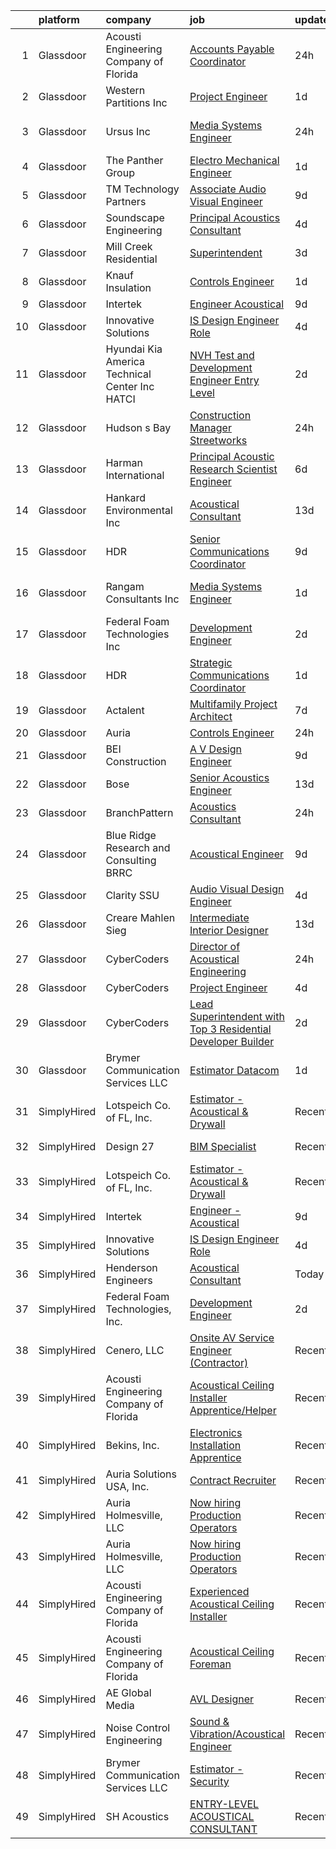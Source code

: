 

|    | platform    | company                                           | job                                                                                                                                                                                                                                                                                                                                                                                                                                                                                                                                                                                                                                                                                                                                                                                                                                                                                                                                                                                                                                                                                                                                                                                                                                                                                                                                                                                                                       | update_time   | location                  |
|---:|:------------|:--------------------------------------------------|:--------------------------------------------------------------------------------------------------------------------------------------------------------------------------------------------------------------------------------------------------------------------------------------------------------------------------------------------------------------------------------------------------------------------------------------------------------------------------------------------------------------------------------------------------------------------------------------------------------------------------------------------------------------------------------------------------------------------------------------------------------------------------------------------------------------------------------------------------------------------------------------------------------------------------------------------------------------------------------------------------------------------------------------------------------------------------------------------------------------------------------------------------------------------------------------------------------------------------------------------------------------------------------------------------------------------------------------------------------------------------------------------------------------------------|:--------------|:--------------------------|
|  1 | Glassdoor   | Acousti Engineering Company of Florida            | [Accounts Payable Coordinator](https://www.glassdoor.com/partner/jobListing.htm?pos=129&ao=1136043&s=58&guid=0000018200a7b96eb929c30529534d30&src=GD_JOB_AD&t=SR&vt=w&ea=1&cs=1_a3214e3f&cb=1657868368611&jobListingId=1008006201882&jrtk=3-0-1g80afeddkhq8801-1g80afedpirno800-8467e39e35d2601f-)                                                                                                                                                                                                                                                                                                                                                                                                                                                                                                                                                                                                                                                                                                                                                                                                                                                                                                                                                                                                                                                                                                                        | 24h           | Jacksonville, FL          |
|  2 | Glassdoor   | Western Partitions  Inc                           | [Project Engineer](https://www.glassdoor.com/partner/jobListing.htm?pos=123&ao=1136043&s=58&guid=0000018200a7b96eb929c30529534d30&src=GD_JOB_AD&t=SR&vt=w&ea=1&cs=1_1ed10501&cb=1657868368610&jobListingId=1008003045453&jrtk=3-0-1g80afeddkhq8801-1g80afedpirno800-21ee3d7f574bf1a1-)                                                                                                                                                                                                                                                                                                                                                                                                                                                                                                                                                                                                                                                                                                                                                                                                                                                                                                                                                                                                                                                                                                                                    | 1d            | Wilsonville, OR           |
|  3 | Glassdoor   | Ursus  Inc                                        | [Media Systems Engineer](https://www.glassdoor.com/partner/jobListing.htm?pos=104&ao=1110586&s=58&guid=0000018200a7b96eb929c30529534d30&src=GD_JOB_AD&t=SR&vt=w&ea=1&cs=1_d84821ef&cb=1657868368607&jobListingId=1008005399357&cpc=07D58528F3898F33&jrtk=3-0-1g80afeddkhq8801-1g80afedpirno800-469d476bb688d871--6NYlbfkN0CT8vBT9H5mqECx2dfLV_FONLPDKpIRssxVwtj05Tmm4rA5I0VNOPdM1oYsK66ov5qK-W12bR39nuZdautxRzyQ-tGf7a9N_KMuh0rx3YgYPPY5iTDyRKJMbPf_7pbIvKAn50V0YNTgg89r0csQO1NGsAjxMMQGKMNR-W3G9CGqhLOp03UscYEcVuQ3dURH2dWW0Fu37qYkxgaoqQshM2G7t3T5MMRhQpiRUgd_d9SBcRXsrUb9NsXlvhUC9y4DoLCNi8J7oBgqiaGO398xM9mwFOZueDy4jYoIaXt7Y9eSkCQ3k11QKc-P-rmtsG5YnHHOHhSUnLb2sqpnTUDDvtRc-aMmDkPO6xyQsBVSWZRUZE-N4p5A9M--zLgmSLRLsOBfFeBYO8xkdeQfLxVFV6PioOQucK4e57CV2LR0Bx8c5ddQJmQEmzY0Bv3yUkx-RmLiaxwgD7-GHF7XMloycJ1QAdnkJ4YYa4jhubhHDU0AkVK8wAmYcYkNapQX052UkuEywn0Ir1WdNxPSiVmikPqOYHQ2cO1EHud8b4I9yWkrsFGQ4T1vD9-YcjBYNBUkFlS7cPeJO0aSUJ6bk-e9Zm5uFH-DdOtXbj3F5IDam-1jmnk67fhpeDYEa62_tYyZR7xUO4WbTrq3DC6R89zdBqdTh7mTn4WvPLXnPHmGIuwEGSTVz52mi3Tl_hn-CKAphzrlFR3E82D3byMxvzVviG7GwB6Km_NIrToy0yyXIOSK6nwvAGMZvIKRMpFB30RYvoFsGrkLElK5WaRvQsQ492m-G1i-4gddPug_Bg5tLrwVGDsSl87FsvK-Usy9XrVQ9CYwsAycf2Wgu5h2569QM5W1K2bfSj5oentrA0zxYvZleg-8eOtgqaNsUN7SEgyyfLH3DpZNpazWVp_oMsJHWp50rRK9L0vdu-barV0fUiqVk2ZAwTpfSeuMOd9DMLmYNzPOZqGdf7crFP9eF8K9-N-Xx-g87eJKZ4J8X19gtt2I_TxOxA3oE9lq0s9-MkrzMow74ITnjqn6xQ%3D%3D)             | 24h           | San Francisco, CA         |
|  4 | Glassdoor   | The Panther Group                                 | [Electro Mechanical Engineer](https://www.glassdoor.com/partner/jobListing.htm?pos=106&ao=1110586&s=58&guid=0000018200a7b96eb929c30529534d30&src=GD_JOB_AD&t=SR&vt=w&ea=1&cs=1_b90f2947&cb=1657868368607&jobListingId=1008002917089&cpc=FB7E4A1762AE5BEC&jrtk=3-0-1g80afeddkhq8801-1g80afedpirno800-a955d16cff31ffd3--6NYlbfkN0CNPMheye81CzYnvunZY7yovNfSZKsgaMjzK-BTgXufI2fDZqb14OtID8EITmQy8dMLAgwlopokQOIPrB0TEOySzrRRwcpUcOxzWFhLIy7r-JAL8rWW2b2ZkVhm7h48yTMjNtVJfPhNI8bZ4Rpc3CNl9aWPzctMvoKRdxztlERsHefcJTkGC2U83jEkIds4X9ojztxRHznVsnv9FvuU4mqhNqZYFDzHrAkkncsSvsuimB4R3PA_O4-BJsy8VbIGWIWTtv6Xvq1GofX6w0oF3RmZHGvr1nbLl4sO98EHHpjIpEhjKt8HFVHphi_sKoAkaDSU0zUJQ77fVxRgxJZiK0XF8NhFihfxGf7TuY3vdILkiaDVVNusxzfwmt9qs3eZizQgDZfPmAPj3MIQSBHm35OyVp2VIJnkxKNTt4q33vDmKyKGfSYYj1rKwsCBrh0T9KAA4eWB6Dq_vg3H6o360vWQ0P_vyblCr-iU0A8jWwAkCuFqhBfQXmt-6GEWPa1WjeAexXx0VlPpLg%3D%3D)                                                                                                                                                                                                                                                                                                                                                                                                                                                                                                                                        | 1d            | Westford, MA              |
|  5 | Glassdoor   | TM Technology Partners                            | [Associate  Audio Visual Engineer](https://www.glassdoor.com/partner/jobListing.htm?pos=124&ao=1136043&s=58&guid=0000018200a7b96eb929c30529534d30&src=GD_JOB_AD&t=SR&vt=w&cs=1_172fdf91&cb=1657868368610&jobListingId=1007985056122&jrtk=3-0-1g80afeddkhq8801-1g80afedpirno800-ae2dfae912fb5acc-)                                                                                                                                                                                                                                                                                                                                                                                                                                                                                                                                                                                                                                                                                                                                                                                                                                                                                                                                                                                                                                                                                                                         | 9d            | Remote                    |
|  6 | Glassdoor   | Soundscape Engineering                            | [Principal Acoustics Consultant ](https://www.glassdoor.com/partner/jobListing.htm?pos=122&ao=1136043&s=58&guid=0000018200a7b96eb929c30529534d30&src=GD_JOB_AD&t=SR&vt=w&cs=1_74546d43&cb=1657868368610&jobListingId=1007996521434&jrtk=3-0-1g80afeddkhq8801-1g80afedpirno800-36b6f3618b5079eb-)                                                                                                                                                                                                                                                                                                                                                                                                                                                                                                                                                                                                                                                                                                                                                                                                                                                                                                                                                                                                                                                                                                                          | 4d            | Chicago, IL               |
|  7 | Glassdoor   | Mill Creek Residential                            | [Superintendent](https://www.glassdoor.com/partner/jobListing.htm?pos=121&ao=1136043&s=58&guid=0000018200a7b96eb929c30529534d30&src=GD_JOB_AD&t=SR&vt=w&cs=1_70d74b48&cb=1657868368608&jobListingId=1007997983007&jrtk=3-0-1g80afeddkhq8801-1g80afedpirno800-27372e5420103dac-)                                                                                                                                                                                                                                                                                                                                                                                                                                                                                                                                                                                                                                                                                                                                                                                                                                                                                                                                                                                                                                                                                                                                           | 3d            | Georgetown, TX            |
|  8 | Glassdoor   | Knauf Insulation                                  | [Controls Engineer](https://www.glassdoor.com/partner/jobListing.htm?pos=130&ao=1136043&s=58&guid=0000018200a7b96eb929c30529534d30&src=GD_JOB_AD&t=SR&vt=w&cs=1_9241fc87&cb=1657868368611&jobListingId=1008003588837&jrtk=3-0-1g80afeddkhq8801-1g80afedpirno800-7d37b9eccde22ae7-)                                                                                                                                                                                                                                                                                                                                                                                                                                                                                                                                                                                                                                                                                                                                                                                                                                                                                                                                                                                                                                                                                                                                        | 1d            | Albion, MI                |
|  9 | Glassdoor   | Intertek                                          | [Engineer   Acoustical](https://www.glassdoor.com/partner/jobListing.htm?pos=110&ao=1136043&s=58&guid=0000018200a7b96eb929c30529534d30&src=GD_JOB_AD&t=SR&vt=w&cs=1_a76d00a6&cb=1657868368607&jobListingId=1007984744565&jrtk=3-0-1g80afeddkhq8801-1g80afedpirno800-4913c993b58bbeb5-)                                                                                                                                                                                                                                                                                                                                                                                                                                                                                                                                                                                                                                                                                                                                                                                                                                                                                                                                                                                                                                                                                                                                    | 9d            | Cortland, NY              |
| 10 | Glassdoor   | Innovative Solutions                              | [IS Design Engineer Role](https://www.glassdoor.com/partner/jobListing.htm?pos=102&ao=1110586&s=58&guid=0000018200a7b96eb929c30529534d30&src=GD_JOB_AD&t=SR&vt=w&ea=1&cs=1_2f9876f8&cb=1657868368606&jobListingId=1007995112645&cpc=D975E6D323D47586&jrtk=3-0-1g80afeddkhq8801-1g80afedpirno800-7c5877ec95fbc988--6NYlbfkN0A7COM5b1g7ngfUzjja-EVrNI1WIq1I5NU46llhq5bwQRFfloXo1X9dXPuZoajF5PblhQHMaS2FoRZMGarXky_lb9x9mvcXOFQVTXCT8J5QU_zbqjw2mknXKVrXPLmwzcRjLd380KyrAono92AUHc22dXaSoN58hwzQfPumdSYDRQKkeDaDYgIUjF4U6EJRudqwq1GIzUHGE_74UbxNhyGhrjQdu-sJYvwRxLpV_Ax6NMnBCvaqGaon9NeulGKlqgMoSLbquuMYeI5GDdz1GIBRGv13gYcZZ-NtGzvRP2oRGAXP4XDF6jWF0p01Es12y-NrbT6gayzq1clxrpOdVoa0G_6SpaTx8nf0oxoAKEe7TRktZNbm5ld-uKBtKM_Wy-lm8OfrZxWCzx74M39083lFS2tLFAwk1Qs1G3zIn-ISXoa5jLbC0cMb1AMruCnvu4HOvOU-QSJ_5PQ5KJEkPSw8IxlPuRS2ifEIMDpmB02M8VUjc4zHjjbpkIZ5FqH1TEsH3-KeTVegrA%3D%3D)                                                                                                                                                                                                                                                                                                                                                                                                                                                                                                                                            | 4d            | Tennessee                 |
| 11 | Glassdoor   | Hyundai Kia America Technical Center  Inc   HATCI | [NVH Test and Development Engineer  Entry Level ](https://www.glassdoor.com/partner/jobListing.htm?pos=128&ao=1136043&s=58&guid=0000018200a7b96eb929c30529534d30&src=GD_JOB_AD&t=SR&vt=w&ea=1&cs=1_5dbab435&cb=1657868368611&jobListingId=1008001116370&jrtk=3-0-1g80afeddkhq8801-1g80afedpirno800-073df34968737203-)                                                                                                                                                                                                                                                                                                                                                                                                                                                                                                                                                                                                                                                                                                                                                                                                                                                                                                                                                                                                                                                                                                     | 2d            | Irvine, CA                |
| 12 | Glassdoor   | Hudson s Bay                                      | [Construction Manager   Streetworks](https://www.glassdoor.com/partner/jobListing.htm?pos=114&ao=1136043&s=58&guid=0000018200a7b96eb929c30529534d30&src=GD_JOB_AD&t=SR&vt=w&cs=1_6d98c0fe&cb=1657868368608&jobListingId=1008006784126&jrtk=3-0-1g80afeddkhq8801-1g80afedpirno800-ecda5ea9a7543543-)                                                                                                                                                                                                                                                                                                                                                                                                                                                                                                                                                                                                                                                                                                                                                                                                                                                                                                                                                                                                                                                                                                                       | 24h           | New York, NY              |
| 13 | Glassdoor   | Harman International                              | [Principal Acoustic Research Scientist Engineer](https://www.glassdoor.com/partner/jobListing.htm?pos=127&ao=1136043&s=58&guid=0000018200a7b96eb929c30529534d30&src=GD_JOB_AD&t=SR&vt=w&cs=1_d327654b&cb=1657868368611&jobListingId=1007993483861&jrtk=3-0-1g80afeddkhq8801-1g80afedpirno800-5b7b41a4aed6c817-)                                                                                                                                                                                                                                                                                                                                                                                                                                                                                                                                                                                                                                                                                                                                                                                                                                                                                                                                                                                                                                                                                                           | 6d            | Northridge, CA            |
| 14 | Glassdoor   | Hankard Environmental  Inc                        | [Acoustical Consultant](https://www.glassdoor.com/partner/jobListing.htm?pos=119&ao=1136043&s=58&guid=0000018200a7b96eb929c30529534d30&src=GD_JOB_AD&t=SR&vt=w&ea=1&cs=1_fa55aee0&cb=1657868368608&jobListingId=1007976859515&jrtk=3-0-1g80afeddkhq8801-1g80afedpirno800-7d5c167e9000f7ce-)                                                                                                                                                                                                                                                                                                                                                                                                                                                                                                                                                                                                                                                                                                                                                                                                                                                                                                                                                                                                                                                                                                                               | 13d           | Verona, WI                |
| 15 | Glassdoor   | HDR                                               | [Senior Communications Coordinator](https://www.glassdoor.com/partner/jobListing.htm?pos=125&ao=1136043&s=58&guid=0000018200a7b96eb929c30529534d30&src=GD_JOB_AD&t=SR&vt=w&cs=1_32717601&cb=1657868368610&jobListingId=1007984840240&jrtk=3-0-1g80afeddkhq8801-1g80afedpirno800-db0ce52c2ec0c134-)                                                                                                                                                                                                                                                                                                                                                                                                                                                                                                                                                                                                                                                                                                                                                                                                                                                                                                                                                                                                                                                                                                                        | 9d            | Tampa, FL                 |
| 16 | Glassdoor   | Rangam Consultants Inc                            | [Media Systems Engineer](https://www.glassdoor.com/partner/jobListing.htm?pos=120&ao=1136043&s=58&guid=0000018200a7b96eb929c30529534d30&src=GD_JOB_AD&t=SR&vt=w&ea=1&cs=1_bf05ea1c&cb=1657868368608&jobListingId=1008002947340&jrtk=3-0-1g80afeddkhq8801-1g80afedpirno800-fa7bac97a8355418-)                                                                                                                                                                                                                                                                                                                                                                                                                                                                                                                                                                                                                                                                                                                                                                                                                                                                                                                                                                                                                                                                                                                              | 1d            | San Francisco, CA         |
| 17 | Glassdoor   | Federal Foam Technologies  Inc                    | [Development Engineer](https://www.glassdoor.com/partner/jobListing.htm?pos=101&ao=1110586&s=58&guid=0000018200a7b96eb929c30529534d30&src=GD_JOB_AD&t=SR&vt=w&ea=1&cs=1_a21ee6bd&cb=1657868368606&jobListingId=1008000110215&cpc=63DC0C03592DB700&jrtk=3-0-1g80afeddkhq8801-1g80afedpirno800-07b9aaba8ff7c267--6NYlbfkN0A2cWPv4WwwwsK-OqGx29RZ2Cn8DxvKG2W112bVX1U7wXY_LdZuHcb8VhGTNh0IY3CJNkbpfd2_FBKNe8gaTLoj-0pb9f3mSyGF-j4MXogjKcaXyIdVaT87v00M9Kf6gQ2b4sxTgOCJAe0WpBujSaTmJY9waB_5hVD6jx8-5CSTrM5Shy-fY6dTR5gn_DeBL7BFDfdU3K-67Qq6sThvx3XnIv4eYhvAvC3Xr-CckEz62EKjv2Pcg7-why20C7vgtRudo_chpgD_PIU1W-n8W5Z9w9rbUQWtiN34UpI3HoOtR3FEbPxNDw9AWsYxEHBz_HBke2qI7OuNI2E1knU0k1gFRCxSY2Ql9oN4T_k9r5vn4pDxFhEMN_MJ-cCvw6U_mL1CZ0JEl0X73tORSqd92eV0_PXEqkBsZzzL1016J_rv1vMOeFBPNxjjUfex1BscPLEu9FupFcieuZ2sjAU8b2KG0gcsfBSd5V5fxR7oUkpE1-cxOX2Q5BJf5WEDnNHffiUbV8Z7S0S7-g%3D%3D)                                                                                                                                                                                                                                                                                                                                                                                                                                                                                                                                               | 2d            | New Richmond, WI          |
| 18 | Glassdoor   | HDR                                               | [Strategic Communications Coordinator](https://www.glassdoor.com/partner/jobListing.htm?pos=111&ao=1136043&s=58&guid=0000018200a7b96eb929c30529534d30&src=GD_JOB_AD&t=SR&vt=w&cs=1_8282256f&cb=1657868368607&jobListingId=1008002687942&jrtk=3-0-1g80afeddkhq8801-1g80afedpirno800-fe4f28c09d0ec4a5-)                                                                                                                                                                                                                                                                                                                                                                                                                                                                                                                                                                                                                                                                                                                                                                                                                                                                                                                                                                                                                                                                                                                     | 1d            | Las Vegas, NV             |
| 19 | Glassdoor   | Actalent                                          | [Multifamily Project Architect](https://www.glassdoor.com/partner/jobListing.htm?pos=108&ao=1110586&s=58&guid=0000018200a7b96eb929c30529534d30&src=GD_JOB_AD&t=SR&vt=w&ea=1&cs=1_b3993e45&cb=1657868368607&jobListingId=1007991096435&cpc=47CFDC01B3F81FAC&jrtk=3-0-1g80afeddkhq8801-1g80afedpirno800-c435ae7d017fa7aa--6NYlbfkN0ChYVx_I3yfZ_JDY3EFoivtqvi_stwnZ_kRt8Dowt_l_d1ydueao4NE-oUleRJ4yhhhIJm5OPa4SxugJCD6sPeNa0TnM9bObPOEY-MCevAg3OPbEFFIa6lfqL1WKo5y_7GLT0uOfmVkplVcLooG8Ifik4ubO2tEHsdliUGuJvT_e1vtF0eHreqE4UUHfRD-ZET833ZWYFqf1HpQJ-OKGf3usSejMyi64WpfDuBjhCRJ7KPPK-EdcsHOnsoh65fmtscqgHAosvpfDkRe7qjbPD5jLr83q5dXmJQjbXrCGbqDEnKX2mZAPs7wVAQ7sPgqI7H3OattovJ1PK4EtmxlxYekIUwtQIE2GeIV5NGsLm1Y-55j-qTjGCXD7ql3vA-JeRDMJ7BwSh-ZWA5Zzm9pCOMVbFeumcgjo919zTm-vusCOupbEggCjbw93ZKwm3ucgwMLRk8ysbUoqVCRHN9V0IrLV96iCo5J4JctNcL4UJXkbN7mLwbvEiVOc1cZ-M3AZpIRZg9jtLkUaj0ncdSbiZVVnJlFjx4pZ0nBIdhtajCFjDCA6YoPRm5pMdLViK80q2Am1hcZRxgMU_RoqYk2pXaFr4l0r4KrWiKwryfDCUM0WNgljxMq2fmyIuTyh2Kq253FbC8TBL2r5472gnvRUfbBEHOtyCykMLSsltg14lSbn1l2Ki6BVKa-UYu1oWYssuLlOO38hH1wN6ncH3xsaklVSJL46ikrbxZzV2RhafTilRWZOGoi4cW3b80Zb-FqNvhGJ0LMZxRrSRGibWUJesWIAjRS6--9H-AUsv6pMXPfZwvS5fQr8naYPLnBzYsykGgjDJDyDEX-sxJIo6HRMahNfAF_9ckDOcyx4q8fFupwEmk1G6ZEtiVk2S44w82jFZAop4rtPwhLxuga8RqsJgADIoOhKOr28uxSvJMUlSOehU5BFpQaVGQAERtaKK-4ik3bTpmh0ehk2JbEAhB-n-XaC2C9ghqPPqo%3D)                                                    | 7d            | Dallas, TX                |
| 20 | Glassdoor   | Auria                                             | [Controls Engineer](https://www.glassdoor.com/partner/jobListing.htm?pos=117&ao=1136043&s=58&guid=0000018200a7b96eb929c30529534d30&src=GD_JOB_AD&t=SR&vt=w&ea=1&cs=1_b3039d81&cb=1657868368608&jobListingId=1008006181484&jrtk=3-0-1g80afeddkhq8801-1g80afedpirno800-6d7ff72fb304e5a1-)                                                                                                                                                                                                                                                                                                                                                                                                                                                                                                                                                                                                                                                                                                                                                                                                                                                                                                                                                                                                                                                                                                                                   | 24h           | Sidney, OH                |
| 21 | Glassdoor   | BEI Construction                                  | [A V Design Engineer](https://www.glassdoor.com/partner/jobListing.htm?pos=116&ao=1136043&s=58&guid=0000018200a7b96eb929c30529534d30&src=GD_JOB_AD&t=SR&vt=w&ea=1&cs=1_26310112&cb=1657868368608&jobListingId=1007986176347&jrtk=3-0-1g80afeddkhq8801-1g80afedpirno800-d14480a4a250dee3-)                                                                                                                                                                                                                                                                                                                                                                                                                                                                                                                                                                                                                                                                                                                                                                                                                                                                                                                                                                                                                                                                                                                                 | 9d            | San Leandro, CA           |
| 22 | Glassdoor   | Bose                                              | [Senior Acoustics Engineer](https://www.glassdoor.com/partner/jobListing.htm?pos=112&ao=1136043&s=58&guid=0000018200a7b96eb929c30529534d30&src=GD_JOB_AD&t=SR&vt=w&cs=1_33a9d5ad&cb=1657868368607&jobListingId=1007977586465&jrtk=3-0-1g80afeddkhq8801-1g80afedpirno800-a2c97d2998e052fd-)                                                                                                                                                                                                                                                                                                                                                                                                                                                                                                                                                                                                                                                                                                                                                                                                                                                                                                                                                                                                                                                                                                                                | 13d           | Framingham, MA            |
| 23 | Glassdoor   | BranchPattern                                     | [Acoustics Consultant](https://www.glassdoor.com/partner/jobListing.htm?pos=115&ao=1136043&s=58&guid=0000018200a7b96eb929c30529534d30&src=GD_JOB_AD&t=SR&vt=w&ea=1&cs=1_89dc90c7&cb=1657868368608&jobListingId=1008006807757&jrtk=3-0-1g80afeddkhq8801-1g80afedpirno800-4a6f2731c8ad9ed7-)                                                                                                                                                                                                                                                                                                                                                                                                                                                                                                                                                                                                                                                                                                                                                                                                                                                                                                                                                                                                                                                                                                                                | 24h           | Kansas City, MO           |
| 24 | Glassdoor   | Blue Ridge Research and Consulting  BRRC          | [Acoustical Engineer](https://www.glassdoor.com/partner/jobListing.htm?pos=118&ao=1136043&s=58&guid=0000018200a7b96eb929c30529534d30&src=GD_JOB_AD&t=SR&vt=w&cs=1_a8f6e1a8&cb=1657868368608&jobListingId=1007984071482&jrtk=3-0-1g80afeddkhq8801-1g80afedpirno800-4d80aee091fc2695-)                                                                                                                                                                                                                                                                                                                                                                                                                                                                                                                                                                                                                                                                                                                                                                                                                                                                                                                                                                                                                                                                                                                                      | 9d            | Asheville, NC             |
| 25 | Glassdoor   | Clarity SSU                                       | [Audio Visual Design Engineer](https://www.glassdoor.com/partner/jobListing.htm?pos=113&ao=1136043&s=58&guid=0000018200a7b96eb929c30529534d30&src=GD_JOB_AD&t=SR&vt=w&ea=1&cs=1_5960c20b&cb=1657868368607&jobListingId=1007995800311&jrtk=3-0-1g80afeddkhq8801-1g80afedpirno800-407bc9f77d9583b7-)                                                                                                                                                                                                                                                                                                                                                                                                                                                                                                                                                                                                                                                                                                                                                                                                                                                                                                                                                                                                                                                                                                                        | 4d            | Remote                    |
| 26 | Glassdoor   | Creare Mahlen Sieg                                | [Intermediate Interior Designer](https://www.glassdoor.com/partner/jobListing.htm?pos=126&ao=1136043&s=58&guid=0000018200a7b96eb929c30529534d30&src=GD_JOB_AD&t=SR&vt=w&ea=1&cs=1_6280e954&cb=1657868368610&jobListingId=1007978063702&jrtk=3-0-1g80afeddkhq8801-1g80afedpirno800-b4ab9332b1f590f6-)                                                                                                                                                                                                                                                                                                                                                                                                                                                                                                                                                                                                                                                                                                                                                                                                                                                                                                                                                                                                                                                                                                                      | 13d           | Santa Monica, CA          |
| 27 | Glassdoor   | CyberCoders                                       | [Director of Acoustical Engineering](https://www.glassdoor.com/partner/jobListing.htm?pos=105&ao=1110586&s=58&guid=0000018200a7b96eb929c30529534d30&src=GD_JOB_AD&t=SR&vt=w&ea=1&cs=1_286c464a&cb=1657868368607&jobListingId=1008006664706&cpc=654405A9B1E0A9F5&jrtk=3-0-1g80afeddkhq8801-1g80afedpirno800-7d55017afe334bfc--6NYlbfkN0CpFJQzrgRR8WqXWK1qKKEqALWJw739KlKqr2H-MSI4eoBlI4EFrmor2FYZMP3muM2kxx5uO2PbG92AAD3S4kZ2JIErDU2yPmFYfdYvK3kNbAG6D4h1PCg2OfWosAlGi9jJb06qUdPyQGdNDPh7KMk2awYfYqCH6QYw5jcYYo7GJZANb-ht-H4RUxDMncf9d7Y2qkQVGNdXd1I_PUablbT7WKcD0ajT1YpiK7xAE5uzze1jiWRA6LMvHPruKSA6dx_-avEY6ddI_SdvlOu44vTalL74edHokW0AXoVdWMIzb6jDRL53UgEYlydLtOrRU6KzgXnyk0l4cb2RKztxlqXKscq5D2k0lTu4RHLyV7ik9mHGIi4gTW55TItmTk3-edTZk83MqK_Xy794R2ljr-8hkFn_B995NSsdV8BL6MC1UilpVWLCAQN78Dx3S1Ip3XNGdI-PlA_2ZSD3LDJ0iejbcUU4kaHbRoM5E6FjD9-xbjb206QqMV1s1DbAVkNxNQvXv28unpP55BjELirYWcyevgdMbyYCLrgJdj8HUASM_tbTGyjXWyKm7sL-c5x4vzf9mZJtdaVbojrZK_yIompKdKcBtiLB5njzAPG4dsoxSChMMIGmLUH3jDdnWKqr4wEyOdfVL7tvd8kXcDV_2qk8f5aIhR0rO11lTYtDXZHfqG2BBusWUabo_kex_LNL35zp9leGJxE5sFakzLHfn-K-vd5KmMF_qSMiBi8Ne9F3mEyUKcFHY-ylhf2YVZsb-6bVvIMf1GUC-2nPZh_3ARF5BrEyRZEGEHIZrS06BoMuaWwJJikoF0Jh9y2qbx8-ohJmEvu3GRtxT8VoPvMWuRVmmqSTSIzvT7IXORuIpYZ29VoOJeFO6uwYDkZ1ozcYGw_aXZW-nTT7fS1KYn4IprUYu48S6q3b1OOkqeyf4NCqh6ILjqFNRW3959DffmtesrKNTXB-At0CMGJ3UAXILF_IWcNdFGaiDDftWf1i7Km52hO-C8I-giZZAN6A3QWGuYid8F-KrdKGhA%3D%3D) | 24h           | Austin, TX                |
| 28 | Glassdoor   | CyberCoders                                       | [Project Engineer](https://www.glassdoor.com/partner/jobListing.htm?pos=107&ao=1110586&s=58&guid=0000018200a7b96eb929c30529534d30&src=GD_JOB_AD&t=SR&vt=w&ea=1&cs=1_a3c23979&cb=1657868368607&jobListingId=1007995313353&cpc=47CFDC01B3F81FAC&jrtk=3-0-1g80afeddkhq8801-1g80afedpirno800-bc5a8918f5bf835c--6NYlbfkN0CpFJQzrgRR8WqXWK1qKKEqALWJw739KlKqr2H-MSI4eoBlI4EFrmor2FYZMP3muM3BIApJ1Z86uFxD_pimi6cdcrkIRraOXchDPLIziEHxIUno_QSUX97x2fnA2NmhPCTQsVevmYj4JjmSy8bWtL_kW_ktsKucoCbSUi0QNco9y4-7R26yF68VemjrErpAXhwJUzZFPEe7cGxsmnBNnw2PZK4cpRBrD7fwTRUXWf67l9UNws3rcLWmBmcPudPk52riVEkGBD5OOQ0A44BXvyNlpae2E_ECWdqLY9Z3UatEDhOyvcGFFpQc4UXs4y4WtFCpxoJdUOi1TSYnBJ_oKiCfPDVwC9T4jNCbw0SMcfKjAu3TsDYjx1SQMufuqrjgx55Uda8Ek2YgfwVuCmrBOzxl51ZtA_vPzfj32ERTyczejmhFGR9J8KFdFIawRcVMGjKPpCP4vQqoqXmP0BJixzNjgRo5EDseEs6P1DyNWwaPX3RlhEg4e6PElfMZGOM8PUA4nBo7a1-dy-YOrkndVW7I1ITsFeUt6xtCR-JqetnC0iYwedp0-j5zsjhSjgLrOAs6AMIqCHJzHPUJD-B5a8UJKySdkoL9qPdQFZE0Fsh-zeySc04NQyfbG4S2qybR64vtCv6xrqZ_QuM1t2ZqsXQ8j0XJL4mW1wT3VrN0FpAiJDr4rEDKT5eZI8QYtfx6anI1m00Dbrt9TKZUjvRi2FYzo_jeCn4hrRVwTRkmli-Gz6FaRtGvR1bsp0FA-c503a3e6cbWtmGX9RDYh7AmAdNk4pKvXHSCeqrH-EHCmOrRXNy66K1ZyVTT-E9qsBMzQQ9_RUbXeLFSCCBMgIwjre22Ti68pqQ9-M96ExzvrNcEaH3VEWiiStUeRqZ7HGAZaGhbs-ZH9dmqbuRTkY8id4ez_vYmqwi1KaKjteOK9C2gIYy7YKY4yTr_GQ1M5w675dubTNBZ1j9tYoux74b4xphyp3VknvIabWb09zaxR4p-bw%3D%3D)                                                   | 4d            | Eugene, OR                |
| 29 | Glassdoor   | CyberCoders                                       | [Lead Superintendent with Top 3 Residential Developer Builder](https://www.glassdoor.com/partner/jobListing.htm?pos=109&ao=1110586&s=58&guid=0000018200a7b96eb929c30529534d30&src=GD_JOB_AD&t=SR&vt=w&ea=1&cs=1_cbbedb3f&cb=1657868368607&jobListingId=1008000451026&cpc=AC285F3A3ECA6BB0&jrtk=3-0-1g80afeddkhq8801-1g80afedpirno800-5dd631edc1ae1f88--6NYlbfkN0CpFJQzrgRR8WqXWK1qKKEqALWJw739KlKqr2H-MSI4eoBlI4EFrmor2FYZMP3muM3Wp3RyH9ty9TMFQVNuX9z67Q-E3rWk6rvgey7WP6Cv3FgrNGiPBlt-FITi1sJoLctZQiZiT8I575eLLGWVPYookB-IGk6NtzGNKLRdwSvmLMmeUsGSjC1y7Om52w9fhLAuZ79is41GbGQk18eeB5S2MbMY2BMw5L1t0Qm2h4CWXMsTAzcl8J1N1f3xVVOd9mGEvtqsWxvjicjxAZ9R51wI4irnZlpgaE1ynCPyRF3dTOZ4G_6o8iO-FeegI4CV01rxC5S1FsWkdNmXV6sOzRYDMcqCQbhXPhXJIGNmJzVcFJB62aYbAQ9gTQUJuO42h4PuPdS1uPFTM1tBq5z9cCBJ1EywIn82ks1onQLqF_WUGtItR8fchK51gzq6Duy9pv1HK_Bpk4gjpYgzCXEtMfpxmprxRoMAncHwTPKEDWRKtuOn3vSu1jd2HwKzrdIC5zIkNPnwgxtQ3DMRusXGKWh0aacXYOVSrN6e-HbAapixDq3Eu6V3W5wNU_VuwNtL407wTupeBb0OfSkkoLFiSJCpSbfpkENOhbVkrC1fD3QOH92ToZRJwRdOKN9Z5-OZ_lvECKAgNsyzQ7UxPGJ8Eucid17GNmGTRG4qqKJj9ue4j4e-oQpptdzo5D757gKGQ0w0bFo-HZmGBnP42S2UlXxJDeStp85qEIxPb42cPZChIQyX3mLV5Ml1a0ikQ1nKg6Oci61cmgWXwvacG4E9mxkA4xXAHm3T9biNHiettQ6Fnd-4ZkB8UlSkFTarcSU34tbggl2lUeSaJvHIUeLYXGpjyTO9n8waeTkJObV7yEVVuQ9p0V-KraieX0JKlNK_5O8Q1ga4CamhAuNMp93U1bp2XlfwAMWQr2RG45RN7WaUk_4TfB6d75zc4bg4YIs_B5UbU62lr89ZGbx62faDeC4DW9OLIlldMtw%3D)                     | 2d            | Portland, OR              |
| 30 | Glassdoor   | Brymer Communication Services LLC                 | [Estimator   Datacom](https://www.glassdoor.com/partner/jobListing.htm?pos=103&ao=1110586&s=58&guid=0000018200a7b96eb929c30529534d30&src=GD_JOB_AD&t=SR&vt=w&ea=1&cs=1_b7781b76&cb=1657868368607&jobListingId=1008002292943&cpc=5FEB1BEB8E14EF52&jrtk=3-0-1g80afeddkhq8801-1g80afedpirno800-db08582becb732c6--6NYlbfkN0BkXzsQd4r-eeIe9EGUqD7bfzGY7GY9tWpZlRE9F077MneN-uypjWq-tGIi5A0rbYKC56ja2un07uhuJJBD6xxogvisBcip3vcR0nXVKDmLi9jniJfhekaRhGsuk3iZllhRD2lgftnDQARf9UM7r8yGu1GgDo8402VFaNKvr7CMamxfZJyNyKFvE9Ye0V9paJ-oLqC-PB6EfnI9aM0o2uPFjbG8fKuNL0Enukt3_dg5m2pMZ0NeBRe6gU459bSxf__PX3LMQCNcr982vHy2RTgC3VK3JsPd5thaZklT4qZZqz4qAaEi43OLrQ2L6Cg9-WMvLqSSDV4Oa-adTTuFoheNQBleW_yCWVTwYzrdfegv8rO3-vQvIUYWZQbIzsXLkrLLdcb_Psl7I-6RmqcuUn03Pc6H0IkpVcGjgGXHsQv-iOynLM_CBUlH0OFAUe7NuQZJ2vgoPjX5WPAM5XSAutVDc7VTzwIxumauYQt21eXXPJvZ1HZ4Zv6FTNwxuqawBULVkLGjNka18A%3D%3D)                                                                                                                                                                                                                                                                                                                                                                                                                                                                                                                                                | 1d            | Hutto, TX                 |
| 31 | SimplyHired | Lotspeich Co. of FL, Inc.                         | [Estimator - Acoustical & Drywall](https://www.simplyhired.com/job/xGGVaTTelByRUZNDcdARG-Wf0QgBsWV6Gf74SlmZx1odPHILFMUk6A?q=acoustical+engineering)                                                                                                                                                                                                                                                                                                                                                                                                                                                                                                                                                                                                                                                                                                                                                                                                                                                                                                                                                                                                                                                                                                                                                                                                                                                                       | Recently      | West Palm Beach, FL       |
| 32 | SimplyHired | Design 27                                         | [BIM Specialist](https://www.simplyhired.com/job/DJYCr1I4BIRPnxHdVU6pRKVrnSmBaxFWmsYygOKajS9xlQIJpFDZ3g?q=acoustical+engineering)                                                                                                                                                                                                                                                                                                                                                                                                                                                                                                                                                                                                                                                                                                                                                                                                                                                                                                                                                                                                                                                                                                                                                                                                                                                                                         | Recently      | Indianapolis, IN          |
| 33 | SimplyHired | Lotspeich Co. of FL, Inc.                         | [Estimator - Acoustical & Drywall](https://www.simplyhired.com/job/xGGVaTTelByRUZNDcdARG-Wf0QgBsWV6Gf74SlmZx1odPHILFMUk6A?q=acoustical+engineering)                                                                                                                                                                                                                                                                                                                                                                                                                                                                                                                                                                                                                                                                                                                                                                                                                                                                                                                                                                                                                                                                                                                                                                                                                                                                       | Recently      | West Palm Beach, FL       |
| 34 | SimplyHired | Intertek                                          | [Engineer - Acoustical](https://www.simplyhired.com/job/8dKvyV60_L3nzmaWsqjhk5pNUG3f0zvQSanSdokhO7_8mgs0XxTlOA?q=acoustical+engineering)                                                                                                                                                                                                                                                                                                                                                                                                                                                                                                                                                                                                                                                                                                                                                                                                                                                                                                                                                                                                                                                                                                                                                                                                                                                                                  | 9d            | Cortland, NY              |
| 35 | SimplyHired | Innovative Solutions                              | [IS Design Engineer Role](https://www.simplyhired.com/job/lVVc_EzgfrN9NxZ2AxhAEjrzmR3INoGbDiGN0R-K_Ka32hNWuUst0A?q=acoustical+engineering)                                                                                                                                                                                                                                                                                                                                                                                                                                                                                                                                                                                                                                                                                                                                                                                                                                                                                                                                                                                                                                                                                                                                                                                                                                                                                | 4d            | Mississippi               |
| 36 | SimplyHired | Henderson Engineers                               | [Acoustical Consultant](https://www.simplyhired.com/job/eUozg0COUTagAe9IZamS1zUaMXCsMz97T7hC9QAJ6Yf6SNVhzyiIkg?q=acoustical+engineering)                                                                                                                                                                                                                                                                                                                                                                                                                                                                                                                                                                                                                                                                                                                                                                                                                                                                                                                                                                                                                                                                                                                                                                                                                                                                                  | Today         | United States             |
| 37 | SimplyHired | Federal Foam Technologies, Inc.                   | [Development Engineer](https://www.simplyhired.com/job/OZRL5QxFyiVH1G9AWySM02YHcEKgtv3NlEZpMASq0VP6DsB2Xse8nA?q=acoustical+engineering)                                                                                                                                                                                                                                                                                                                                                                                                                                                                                                                                                                                                                                                                                                                                                                                                                                                                                                                                                                                                                                                                                                                                                                                                                                                                                   | 2d            | New Richmond, WI          |
| 38 | SimplyHired | Cenero, LLC                                       | [Onsite AV Service Engineer (Contractor)](https://www.simplyhired.com/job/L0txaO-AVpfQvKzg26TFCH3ySWb9G2VjuQzQTZZ1uUADXwo0HACskw?q=acoustical+engineering)                                                                                                                                                                                                                                                                                                                                                                                                                                                                                                                                                                                                                                                                                                                                                                                                                                                                                                                                                                                                                                                                                                                                                                                                                                                                | Recently      | San Francisco, CA         |
| 39 | SimplyHired | Acousti Engineering Company of Florida            | [Acoustical Ceiling Installer Apprentice/Helper](https://www.simplyhired.com/job/DgX4ksdWI8iOVl99FEu9vWiXEr4rmVhWDZU0zrOWCE9gnqKRahlX1w?q=acoustical+engineering)                                                                                                                                                                                                                                                                                                                                                                                                                                                                                                                                                                                                                                                                                                                                                                                                                                                                                                                                                                                                                                                                                                                                                                                                                                                         | Recently      | Alachua, FL +3 locations  |
| 40 | SimplyHired | Bekins, Inc.                                      | [Electronics Installation Apprentice](https://www.simplyhired.com/job/9Vol3qX0YVBZp3irLDFxCQ0QqVueIGYLWW0aaGiuXB0IxspplDPLag?q=acoustical+engineering)                                                                                                                                                                                                                                                                                                                                                                                                                                                                                                                                                                                                                                                                                                                                                                                                                                                                                                                                                                                                                                                                                                                                                                                                                                                                    | Recently      | Coopersville, MI          |
| 41 | SimplyHired | Auria Solutions USA, Inc.                         | [Contract Recruiter](https://www.simplyhired.com/job/3C6_I-QmBY-SqcGI5rdXQxwZ_ozZck_qJXwvL03okfflVvL7k9KhPg?q=acoustical+engineering)                                                                                                                                                                                                                                                                                                                                                                                                                                                                                                                                                                                                                                                                                                                                                                                                                                                                                                                                                                                                                                                                                                                                                                                                                                                                                     | Recently      | Old Fort, NC              |
| 42 | SimplyHired | Auria Holmesville, LLC                            | [Now hiring Production Operators](https://www.simplyhired.com/job/rm_mRC2I9bz8ea5-bUND2lYkIatsz62st8JcOJegkfvaBeYMshoYxQ?q=acoustical+engineering)                                                                                                                                                                                                                                                                                                                                                                                                                                                                                                                                                                                                                                                                                                                                                                                                                                                                                                                                                                                                                                                                                                                                                                                                                                                                        | Recently      | Holmesville, OH           |
| 43 | SimplyHired | Auria Holmesville, LLC                            | [Now hiring Production Operators](https://www.simplyhired.com/job/rm_mRC2I9bz8ea5-bUND2lYkIatsz62st8JcOJegkfvaBeYMshoYxQ?q=acoustical+engineering)                                                                                                                                                                                                                                                                                                                                                                                                                                                                                                                                                                                                                                                                                                                                                                                                                                                                                                                                                                                                                                                                                                                                                                                                                                                                        | Recently      | Holmesville, OH           |
| 44 | SimplyHired | Acousti Engineering Company of Florida            | [Experienced Acoustical Ceiling Installer](https://www.simplyhired.com/job/xhYYzLxeymdDpORsu-0SL8kEqQf9WZve2TgBn1OfuBuvZRnzPC8Wnw?q=acoustical+engineering)                                                                                                                                                                                                                                                                                                                                                                                                                                                                                                                                                                                                                                                                                                                                                                                                                                                                                                                                                                                                                                                                                                                                                                                                                                                               | Recently      | Richmond, VA +7 locations |
| 45 | SimplyHired | Acousti Engineering Company of Florida            | [Acoustical Ceiling Foreman](https://www.simplyhired.com/job/1_TmNSnHG1rRQ4-gKvUNA7XhfWK-4X61_q5UAQOpI8sl1c0iYOSEFw?q=acoustical+engineering)                                                                                                                                                                                                                                                                                                                                                                                                                                                                                                                                                                                                                                                                                                                                                                                                                                                                                                                                                                                                                                                                                                                                                                                                                                                                             | Recently      | Richmond, VA +3 locations |
| 46 | SimplyHired | AE Global Media                                   | [AVL Designer](https://www.simplyhired.com/job/uXTiuZaUOUC3A-Cm9xz-zwkZX0-usz6k-wJkIJ5RQEmDdrYZ2FPq-A?q=acoustical+engineering)                                                                                                                                                                                                                                                                                                                                                                                                                                                                                                                                                                                                                                                                                                                                                                                                                                                                                                                                                                                                                                                                                                                                                                                                                                                                                           | Recently      | Charlotte, NC             |
| 47 | SimplyHired | Noise Control Engineering                         | [Sound & Vibration/Acoustical Engineer](https://www.simplyhired.com/job/CDceFb5v_j1NCLBATcrmv4bMydXPH2pI1EIle-yEFeglI5YMjWrWuA?q=acoustical+engineering)                                                                                                                                                                                                                                                                                                                                                                                                                                                                                                                                                                                                                                                                                                                                                                                                                                                                                                                                                                                                                                                                                                                                                                                                                                                                  | Recently      | Billerica, MA             |
| 48 | SimplyHired | Brymer Communication Services LLC                 | [Estimator - Security](https://www.simplyhired.com/job/fkU-bhhZxXJ4BPJYSopuj7reBDU39cATVutKXQ8o4h0ha4UhsreUXA?q=acoustical+engineering)                                                                                                                                                                                                                                                                                                                                                                                                                                                                                                                                                                                                                                                                                                                                                                                                                                                                                                                                                                                                                                                                                                                                                                                                                                                                                   | Recently      | San Antonio, TX           |
| 49 | SimplyHired | SH Acoustics                                      | [ENTRY-LEVEL ACOUSTICAL CONSULTANT](https://www.simplyhired.com/job/66OLpf9flm8y90TZ8VZNJA87bhrU_jlUBDU40TZq3H5URx5ogv_KYQ?q=acoustical+engineering)                                                                                                                                                                                                                                                                                                                                                                                                                                                                                                                                                                                                                                                                                                                                                                                                                                                                                                                                                                                                                                                                                                                                                                                                                                                                      | Recently      | Milford, CT               |